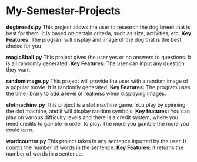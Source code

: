 # My-Semester-Projects
**dogbreeds.py**
This project allows the user to research the dog breed that is best for them. It is based on certain criteria, such as size, activities, etc. 
**Key Features:** The program will display and image of the dog that is the best choice for you

**magic8ball.py**
This project gives the user yes or no answers to questions. It is all randomly generated.
**Key Features:** The user can input any question they want

**randomimage.py**
This project will provide the user with a random image of a popular movie. It is randomly generated.
**Key Features:** The program uses the time library to add a level of realness when displaying images.

**slotmachine.py**
This project is a slot machine game. You play by spinning the slot machine, and it will display random symbols. 
**Key features:** You can play on various difficulty levels and there is a credit system, where you need credits to gamble in order to play. The more you gamble the more you could earn.

**wordcounter.py**
This project takes in any sentence inputted by the user. It counts the number of words in the sentence. 
**Key Features:** It returns the number of words in a sentence.

